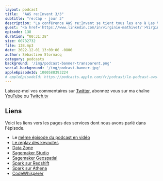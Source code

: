 ```yaml
---
layout: podcast
title:  "AWS re:Invent 3/3"
subtitle: "re:Cap - jour 3"
description: "La conférence AWS re:Invent se tient tous les ans à Las Vegas. Cette année plus de 50000 clients et partenaires sont réunis pour apprendre et échanger leurs expériences dans le cloud AWS. Dans ce podcast, je reviens avec mes invités sur les principales annonces faites pendant les trois premières journées de conférence. On y parle d'apprentissage machine, de préparation et de découverte de la donnée. On termine en parlant de Amazon CodeWhisperer qui génère du code pour simplifier la vie des développeurs."
guest: "<a href='https://www.linkedin.com/in/virginie-mathivet/'>Virginie Mathivet</a>, Modern Data Manager, TeamWork et <a href='https://www.linkedin.com/in/francoisbouteruche/'>François Bouteruche</a>, Developer Advocate .Net, AWS"
episode: 138
duration: “00:31:38"
size: 60732732
file: 138.mp3
date: 2022-12-01 13:00:00 -0800
author: Sébastien Stormacq
category: podcasts
background: '/img/podcast-banner-transparent.png'
social-background: '/img/podcast-banner.jpg'
appleEpisodeId: 1000588393224
# appleEpisodeId: https://podcasts.apple.com/fr/podcast/le-podcast-aws-en-français/id1452118442
---
```


Laissez-moi vos commentaires sur [Twitter](https://twitter.com/sebsto), abonnez vous sur ma chaîne [YouTube](https://www.youtube.com/sebsto) ou [Twitch.tv](https://www.twitch.tv/sebAWS)

## Liens

Voici les liens vers les pages des services dont nous avons parlé dans l'épisode.

- Le [même épisode du podcast en vidéo](https://www.youtube.com/watch?v=JFiDb6M3yIw)
- [Le replay des keynotes](https://reinvent.awsevents.com/on-demand/)
- [Data Zone](https://aws.amazon.com/datazone/) 
- [Sagemaker Studio](https://aws.amazon.com/blogs/aws/new-redesigned-ui-for-amazon-sagemaker-studio/)
- [Sagemaker Geospatial](https://aws.amazon.com/blogs/aws/preview-use-amazon-sagemaker-to-build-train-and-deploy-ml-models-using-geospatial-data/)
- [Spark sur Redshift](https://aws.amazon.com/blogs/aws/new-amazon-redshift-integration-with-apache-spark/)
- [Spark sur Athena](https://aws.amazon.com/about-aws/whats-new/2022/11/amazon-athena-now-supports-apache-spark/)
- [CodeWhisperer](https://aws.amazon.com/codewhisperer/)